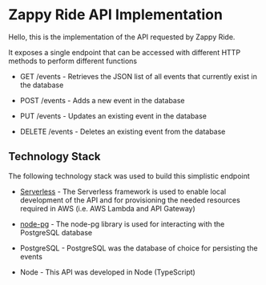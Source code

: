 # Zappy Ride API Implementation

Hello, this is the implementation of the API requested by Zappy Ride.

It exposes a single endpoint that can be accessed with different HTTP methods to perform different functions

- GET /events - Retrieves the JSON list of all events that currently exist in the database

- POST /events - Adds a new event in the database

- PUT /events - Updates an existing event in the database
 
- DELETE /events - Deletes an existing event from the database

## Technology Stack

The following technology stack was used to build this simplistic endpoint

- [Serverless](https://www.serverless.com/) - The Serverless framework is used to enable local development of the API and for provisioning the needed resources required in AWS (i.e. AWS Lambda and API Gateway)

- [node-pg](https://node-postgres.com/) - The node-pg library is used for interacting with the PostgreSQL database

- PostgreSQL - PostgreSQL was the database of choice for persisting the events

- Node - This API was developed in Node (TypeScript) 